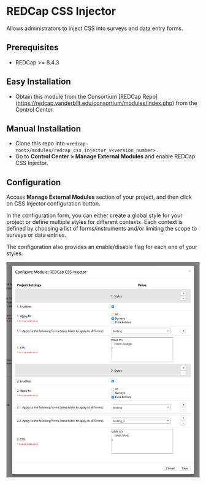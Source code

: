 # REDCap CSS Injector
Allows administrators to inject CSS into surveys and data entry forms.

## Prerequisites
- REDCap >= 8.4.3

## Easy Installation
- Obtain this module from the Consortium [REDCap Repo] (https://redcap.vanderbilt.edu/consortium/modules/index.php) from the Control Center.

## Manual Installation
- Clone this repo into `<redcap-root>/modules/redcap_css_injector_v<version_number>` .
- Go to **Control Center > Manage External Modules** and enable REDCap CSS Injector.

## Configuration
Access **Manage External Modules** section of your project, and then click on CSS Injector configuration button.

In the configuration form, you can either create a global style for your project or define multiple styles for different contexts. Each context is defined by choosing a list of forms/instruments and/or limiting the scope to surveys or data entries.

The configuration also provides an enable/disable flag for each one of your styles.

![Configuration screen](img/config.png)
